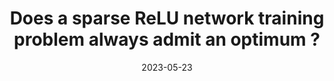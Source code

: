 ---
title: "Does a sparse ReLU network training problem always admit an optimum ?"
collection: publications
permalink: /publication/2023-05-23-optimalsparseNN
type: preprint
date: 2023-05-23
venue: 'Hal and Arxiv'
paperurl: 'https://arxiv.org/abs/2306.02666'
---